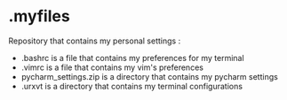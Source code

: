 # .myfiles

Repository that contains my personal settings :
- .bashrc is a file that contains my preferences for my terminal
- .vimrc is a file that contains my vim's preferences
- pycharm_settings.zip is a directory that contains my pycharm settings
- .urxvt is a directory that contains my terminal configurations
